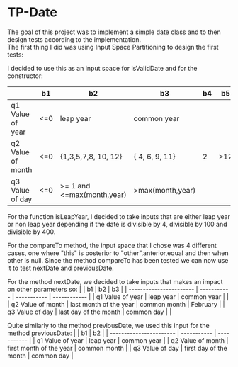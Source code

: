# TP-Date
The goal of this project was to implement a simple date class and to then design tests according to the implementation.<br>
The first thing I did was using Input Space Partitioning to design the first tests:<br>

I decided to use this as an input space for isValidDate and for the constructor:

|                         | b1          | b2                          | b3                        | b4          | b5          |
| ----------------------- | ----------- | -----------                 | -----------               | ----------- | ----------- |
| q1       Value of year  | <=0         |  leap year                  | common year               |             |             |
| q2       Value of month | <=0         |  {1,3,5,7,8, 10, 12}        |  { 4, 6, 9, 11}           |  2          |  >12        |
| q3       Value of day   | <=0         | >= 1 and <=max(month,year)  |  >max(month,year)         |             |             |

For the function isLeapYear, I decided to take inputs that are either leap year or non leap year depending if the date is divisible by 4, divisible by 100 and divisible by 400.

For the compareTo method, the input space that I chose was 4 different cases, one where "this" is posterior to "other",anterior,equal and then when other is null.
Since the method compareTo has been tested we can now use it to test nextDate and previousDate.

For the method nextDate, we decided to take inputs that makes an impact on other parameters so:
|                         | b1                     | b2           | b3           |
| ----------------------- | -----------            | -----------  | ------------ |
| q1       Value of year  | leap year              | common year  |              |
| q2       Value of month | last month of the year | common month | February     |
| q3       Value of day   | last day of the month  | common day   |              |

Quite similarly to the method previousDate, we used this input for the method previousDate:
|                         | b1                      | b2           | 
| ----------------------- | -----------             | -----------  | 
| q1       Value of year  | leap year               | common year  | 
| q2       Value of month | first month of the year | common month |
| q3       Value of day   | first day of the month  | common day   | 
